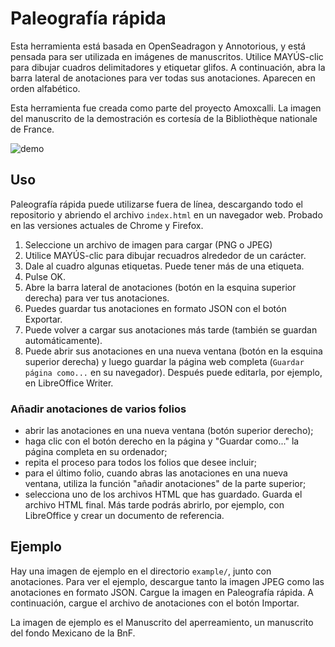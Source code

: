 # Paleografía rápida

Esta herramienta está basada en OpenSeadragon y Annotorious, y está pensada para ser utilizada en imágenes de manuscritos. Utilice MAYÚS-clic para dibujar cuadros delimitadores y etiquetar glifos. A continuación, abra la barra lateral de anotaciones para ver todas sus anotaciones. Aparecen en orden alfabético.

Esta herramienta fue creada como parte del proyecto Amoxcalli. La imagen del manuscrito de la demostración es cortesía de la Bibliothèque nationale de France.

![demo](demo.gif "demo")

## Uso

Paleografía rápida puede utilizarse fuera de línea, descargando todo el repositorio y abriendo el archivo `index.html` en un navegador web. Probado en las versiones actuales de Chrome y Firefox.

1. Seleccione un archivo de imagen para cargar (PNG o JPEG)
2. Utilice MAYÚS-clic para dibujar recuadros alrededor de un carácter.
3. Dale al cuadro algunas etiquetas. Puede tener más de una etiqueta.
4. Pulse OK.
5. Abre la barra lateral de anotaciones (botón en la esquina superior derecha) para ver tus anotaciones.
6. Puedes guardar tus anotaciones en formato JSON con el botón Exportar.
7. Puede volver a cargar sus anotaciones más tarde (también se guardan automáticamente).
8. Puede abrir sus anotaciones en una nueva ventana (botón en la esquina superior derecha) y luego guardar la página web completa (`Guardar página como...` en su navegador). Después puede editarla, por ejemplo, en LibreOffice Writer.

### Añadir anotaciones de varios folios

* abrir las anotaciones en una nueva ventana (botón superior derecho);
* haga clic con el botón derecho en la página y "Guardar como..." la página completa en su ordenador;
* repita el proceso para todos los folios que desee incluir;
* para el último folio, cuando abras las anotaciones en una nueva ventana, utiliza la función "añadir anotaciones" de la parte superior;
* selecciona uno de los archivos HTML que has guardado.
Guarda el archivo HTML final.  Más tarde podrás abrirlo, por ejemplo, con LibreOffice y crear un documento de referencia.


## Ejemplo

Hay una imagen de ejemplo en el directorio `example/`, junto con anotaciones. Para ver el ejemplo, descargue tanto la imagen JPEG como las anotaciones en formato JSON. Cargue la imagen en Paleografía rápida. A continuación, cargue el archivo de anotaciones con el botón Importar.

La imagen de ejemplo es el Manuscrito del aperreamiento, un manuscrito del fondo Mexicano de la BnF.
